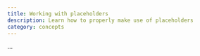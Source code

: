 ```yaml
---
title: Working with placeholders
description: Learn how to properly make use of placeholders
category: concepts
---
```


...
